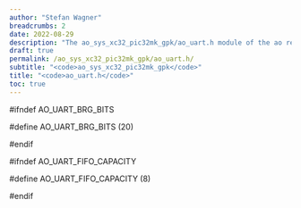 ```yaml
---
author: "Stefan Wagner"
breadcrumbs: 2
date: 2022-08-29
description: "The ao_sys_xc32_pic32mk_gpk/ao_uart.h module of the ao real-time operating system."
draft: true
permalink: /ao_sys_xc32_pic32mk_gpk/ao_uart.h/ 
subtitle: "<code>ao_sys_xc32_pic32mk_gpk</code>"
title: "<code>ao_uart.h</code>"
toc: true
---
```


#ifndef AO_UART_BRG_BITS

#define AO_UART_BRG_BITS        (20)

#endif

#ifndef AO_UART_FIFO_CAPACITY

#define AO_UART_FIFO_CAPACITY   (8)

#endif

